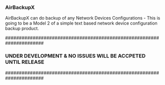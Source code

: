 ### AirBackupX
AirBackupX can do backup of any Network Devices Configurations - This is going to be a Model 2 of a simple text based network device configuration backup product.

######################################################################
### UNDER DEVELOPMENT & NO ISSUES WILL BE ACCPETED UNTIL RELEASE 
######################################################################
